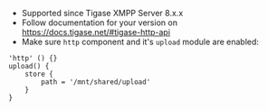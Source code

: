 * Supported since Tigase XMPP Server 8.x.x
* Follow documentation for your version on https://docs.tigase.net/#tigase-http-api
* Make sure `http` component and it's `upload` module are enabled:
~~~
'http' () {}
upload() {
    store {
        path = '/mnt/shared/upload'
    }
}
~~~
